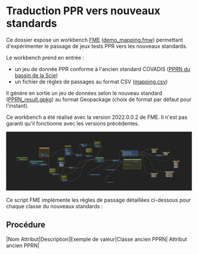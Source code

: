 # Traduction PPR vers nouveaux standards

Ce dossier expose un workbench [FME](https://www.veremes.com/produits/fme/fme-desktop) ([demo_mapping.fmw](./demo_mapping.fmw)) permettant d'expérimenter le passage de jeux tests PPR vers les nouveaux standards. 

Le workbench prend en entrée :
* un jeu de donnée PPR conforme à l'ancien standard COVADIS ([PPRN du bassin de la Scie](./76DDTM20120001.zip))
* un fichier de règles de passages au format CSV ([mapping.csv](./mapping.csv))

Il génère en sortie un jeu de données selon le nouveau standard ([PPRN_result.gpkg](./PPRN_result.gpkg)) au format Geopackage (choix de format par défaut pour l'instant).

Ce workbench a été réalisé avec la version 2022.0.0.2 de FME. Il n'est pas garanti qu'il fonctionne avec les versions précédentes.

![Workbench FME](./workbenchFME.GIF)

Ce script FME implémente les règles de passage détaillées ci-dessous pour chaque classe du nouveaux standards : 

## Procédure

|Nom Attribut|Description|Exemple de valeur|Classe ancien PPRN| Attribut ancien PPRN|
